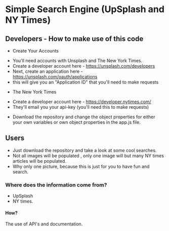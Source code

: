 # Simple Search Engine (UpSplash and NY Times)

## Developers - How to make use of this code
* Create Your Accounts
- You'll need accounts with Unsplash and The New York Times.
- Create a developer account here - https://unsplash.com/developers
- Next, create an application here - https://unsplash.com/oauth/applications
- this will give you an "Application ID" that you'll need to make requests
* The New York Times
- Create a developer account here - https://developer.nytimes.com/
- They'll email you your api-key (you'll need this to make requests)
* Download the repository and change the object properties for either your own variables or own object properties in the app.js file.

## Users

* Just download the repository and take a look at some cool searches.
* Not all images will be populated , only one image will but many NY times articles will be populated.
* Why only one picture, because this is just for you to have fun and search.

### Where does the information come from?
* UpSplash 
* NY times.

#### How?

The use of API's and documentation.
